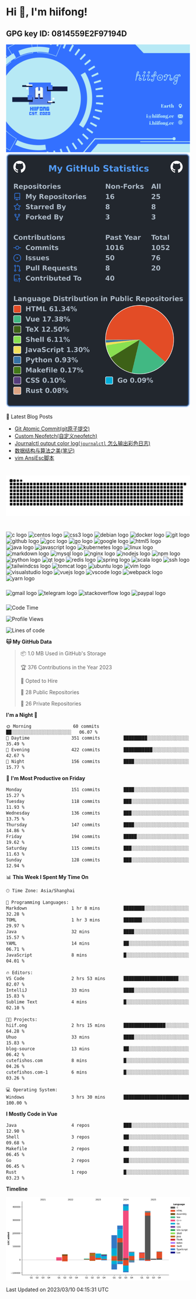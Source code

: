 # Hi 👋, I'm hiifong!

## GPG key ID: 0814559E2F97194D

[![card](images/hiifong-card.svg)](https://github.com/hiifong)
[![My user statistics](images/userstats.svg)](https://github.com/hiifong)

📕  Latest Blog Posts
<!-- BLOG-POST-LIST:START -->
- [Git Atomic Commit&lpar;git原子提交&rpar;](https://hiif.ong/git-atomic-commit/)
- [Custom Neofetch&lpar;自定义neofetch&rpar;](https://hiif.ong/customneofetch/)
- [Journalctl output color log&lpar;`journalctl` 怎么输出彩色日志&rpar;](https://hiif.ong/journalctl-color-log/)
- [数据结构与算法之美&lpar;笔记&rpar;](https://hiif.ong/geektime/)
- [vim AnsiEsc脚本](https://hiif.ong/ansiesc/)
<!-- BLOG-POST-LIST:END -->


###

<br clear="both">

<img src="https://raw.githubusercontent.com/hiifong/hiifong/snake/snake.svg" alt="Snake animation" />

###

<br clear="both">

<div align="left">
  <img src="https://cdn.jsdelivr.net/gh/devicons/devicon/icons/c/c-original.svg" height="40" width="52" alt="c logo"  />
  <img src="https://cdn.jsdelivr.net/gh/devicons/devicon/icons/centos/centos-original.svg" height="40" width="52" alt="centos logo"  />
  <img src="https://cdn.jsdelivr.net/gh/devicons/devicon/icons/css3/css3-original.svg" height="40" width="52" alt="css3 logo"  />
  <img src="https://cdn.jsdelivr.net/gh/devicons/devicon/icons/debian/debian-original.svg" height="40" width="52" alt="debian logo"  />
  <img src="https://cdn.jsdelivr.net/gh/devicons/devicon/icons/docker/docker-original.svg" height="40" width="52" alt="docker logo"  />
  <img src="https://cdn.jsdelivr.net/gh/devicons/devicon/icons/git/git-original.svg" height="40" width="52" alt="git logo"  />
  <img src="https://cdn.jsdelivr.net/gh/devicons/devicon/icons/github/github-original.svg" height="40" width="52" alt="github logo"  />
  <img src="https://cdn.jsdelivr.net/gh/devicons/devicon/icons/gcc/gcc-original.svg" height="40" width="52" alt="gcc logo"  />
  <img src="https://cdn.jsdelivr.net/gh/devicons/devicon/icons/go/go-original.svg" height="40" width="52" alt="go logo"  />
  <img src="https://cdn.jsdelivr.net/gh/devicons/devicon/icons/google/google-original.svg" height="40" width="52" alt="google logo"  />
  <img src="https://cdn.jsdelivr.net/gh/devicons/devicon/icons/html5/html5-original.svg" height="40" width="52" alt="html5 logo"  />
  <img src="https://cdn.jsdelivr.net/gh/devicons/devicon/icons/java/java-original.svg" height="40" width="52" alt="java logo"  />
  <img src="https://cdn.jsdelivr.net/gh/devicons/devicon/icons/javascript/javascript-original.svg" height="40" width="52" alt="javascript logo"  />
  <img src="https://cdn.jsdelivr.net/gh/devicons/devicon/icons/kubernetes/kubernetes-plain.svg" height="40" width="52" alt="kubernetes logo"  />
  <img src="https://cdn.jsdelivr.net/gh/devicons/devicon/icons/linux/linux-original.svg" height="40" width="52" alt="linux logo"  />
  <img src="https://cdn.jsdelivr.net/gh/devicons/devicon/icons/markdown/markdown-original.svg" height="40" width="52" alt="markdown logo"  />
  <img src="https://cdn.jsdelivr.net/gh/devicons/devicon/icons/mysql/mysql-original.svg" height="40" width="52" alt="mysql logo"  />
  <img src="https://cdn.jsdelivr.net/gh/devicons/devicon/icons/nginx/nginx-original.svg" height="40" width="52" alt="nginx logo"  />
  <img src="https://cdn.jsdelivr.net/gh/devicons/devicon/icons/nodejs/nodejs-original.svg" height="40" width="52" alt="nodejs logo"  />
  <img src="https://cdn.jsdelivr.net/gh/devicons/devicon/icons/npm/npm-original-wordmark.svg" height="40" width="52" alt="npm logo"  />
  <img src="https://cdn.jsdelivr.net/gh/devicons/devicon/icons/python/python-original.svg" height="40" width="52" alt="python logo"  />
  <img src="https://cdn.jsdelivr.net/gh/devicons/devicon/icons/qt/qt-original.svg" height="40" width="52" alt="qt logo"  />
  <img src="https://cdn.jsdelivr.net/gh/devicons/devicon/icons/redis/redis-original.svg" height="40" width="52" alt="redis logo"  />
  <img src="https://cdn.jsdelivr.net/gh/devicons/devicon/icons/spring/spring-original.svg" height="40" width="52" alt="spring logo"  />
  <img src="https://cdn.jsdelivr.net/gh/devicons/devicon/icons/scala/scala-original.svg" height="40" width="52" alt="scala logo"  />
  <img src="https://cdn.jsdelivr.net/gh/devicons/devicon/icons/ssh/ssh-original.svg" height="40" width="52" alt="ssh logo"  />
  <img src="https://cdn.jsdelivr.net/gh/devicons/devicon/icons/tailwindcss/tailwindcss-original-wordmark.svg" height="40" width="52" alt="tailwindcss logo"  />
  <img src="https://cdn.jsdelivr.net/gh/devicons/devicon/icons/tomcat/tomcat-original.svg" height="40" width="52" alt="tomcat logo"  />
  <img src="https://cdn.jsdelivr.net/gh/devicons/devicon/icons/ubuntu/ubuntu-plain.svg" height="40" width="52" alt="ubuntu logo"  />
  <img src="https://cdn.jsdelivr.net/gh/devicons/devicon/icons/vim/vim-original.svg" height="40" width="52" alt="vim logo"  />
  <img src="https://cdn.jsdelivr.net/gh/devicons/devicon/icons/visualstudio/visualstudio-plain.svg" height="40" width="52" alt="visualstudio logo"  />
  <img src="https://cdn.jsdelivr.net/gh/devicons/devicon/icons/vuejs/vuejs-original.svg" height="40" width="52" alt="vuejs logo"  />
  <img src="https://cdn.jsdelivr.net/gh/devicons/devicon/icons/vscode/vscode-original.svg" height="40" width="52" alt="vscode logo"  />
  <img src="https://cdn.jsdelivr.net/gh/devicons/devicon/icons/webpack/webpack-original.svg" height="40" width="52" alt="webpack logo"  />
  <img src="https://cdn.jsdelivr.net/gh/devicons/devicon/icons/yarn/yarn-original.svg" height="40" width="52" alt="yarn logo"  />
</div>

###

<div align="left">
  <img src="https://raw.githubusercontent.com/maurodesouza/profile-readme-generator/master/src/assets/icons/social/gmail/default.svg" width="52" height="40" alt="gmail logo"  />
  <img src="https://raw.githubusercontent.com/maurodesouza/profile-readme-generator/master/src/assets/icons/social/telegram/default.svg" width="52" height="40" alt="telegram logo"  />
  <img src="https://raw.githubusercontent.com/maurodesouza/profile-readme-generator/master/src/assets/icons/social/stackoverflow/default.svg" width="52" height="40" alt="stackoverflow logo"  />
  <img src="https://raw.githubusercontent.com/maurodesouza/profile-readme-generator/master/src/assets/icons/social/paypal/default.svg" width="52" height="40" alt="paypal logo"  />
</div>

###

<!--START_SECTION:waka-->
![Code Time](http://img.shields.io/badge/Code%20Time-782%20hrs%2047%20mins-blue)

![Profile Views](http://img.shields.io/badge/Profile%20Views-175-blue)

![Lines of code](https://img.shields.io/badge/From%20Hello%20World%20I%27ve%20Written-107.3%20thousand%20lines%20of%20code-blue)

**🐱 My GitHub Data** 

> 📦 1.0 MB Used in GitHub's Storage 
 > 
> 🏆 376 Contributions in the Year 2023
 > 
> 💼 Opted to Hire
 > 
> 📜 28 Public Repositories 
 > 
> 🔑 26 Private Repositories 
 > 
**I'm a Night 🦉** 

```text
🌞 Morning                60 commits          ██░░░░░░░░░░░░░░░░░░░░░░░   06.07 % 
🌆 Daytime                351 commits         █████████░░░░░░░░░░░░░░░░   35.49 % 
🌃 Evening                422 commits         ███████████░░░░░░░░░░░░░░   42.67 % 
🌙 Night                  156 commits         ████░░░░░░░░░░░░░░░░░░░░░   15.77 % 
```
📅 **I'm Most Productive on Friday** 

```text
Monday                   151 commits         ████░░░░░░░░░░░░░░░░░░░░░   15.27 % 
Tuesday                  118 commits         ███░░░░░░░░░░░░░░░░░░░░░░   11.93 % 
Wednesday                136 commits         ███░░░░░░░░░░░░░░░░░░░░░░   13.75 % 
Thursday                 147 commits         ████░░░░░░░░░░░░░░░░░░░░░   14.86 % 
Friday                   194 commits         █████░░░░░░░░░░░░░░░░░░░░   19.62 % 
Saturday                 115 commits         ███░░░░░░░░░░░░░░░░░░░░░░   11.63 % 
Sunday                   128 commits         ███░░░░░░░░░░░░░░░░░░░░░░   12.94 % 
```


📊 **This Week I Spent My Time On** 

```text
🕑︎ Time Zone: Asia/Shanghai

💬 Programming Languages: 
Markdown                 1 hr 8 mins         ████████░░░░░░░░░░░░░░░░░   32.28 % 
TOML                     1 hr 3 mins         ███████░░░░░░░░░░░░░░░░░░   29.97 % 
Java                     32 mins             ████░░░░░░░░░░░░░░░░░░░░░   15.57 % 
YAML                     14 mins             ██░░░░░░░░░░░░░░░░░░░░░░░   06.71 % 
JavaScript               8 mins              █░░░░░░░░░░░░░░░░░░░░░░░░   04.01 % 

🔥 Editors: 
VS Code                  2 hrs 53 mins       █████████████████████░░░░   82.07 % 
IntelliJ                 33 mins             ████░░░░░░░░░░░░░░░░░░░░░   15.83 % 
Sublime Text             4 mins              █░░░░░░░░░░░░░░░░░░░░░░░░   02.10 % 

🐱‍💻 Projects: 
hiif.ong                 2 hrs 15 mins       ████████████████░░░░░░░░░   64.28 % 
Uhuo                     33 mins             ████░░░░░░░░░░░░░░░░░░░░░   15.83 % 
blog-source              13 mins             ██░░░░░░░░░░░░░░░░░░░░░░░   06.42 % 
cutefishos.com           8 mins              █░░░░░░░░░░░░░░░░░░░░░░░░   04.26 % 
cutefishos.com-1         6 mins              █░░░░░░░░░░░░░░░░░░░░░░░░   03.26 % 

💻 Operating System: 
Windows                  3 hrs 30 mins       █████████████████████████   100.00 % 
```

**I Mostly Code in Vue** 

```text
Java                     4 repos             ███░░░░░░░░░░░░░░░░░░░░░░   12.90 % 
Shell                    3 repos             ██░░░░░░░░░░░░░░░░░░░░░░░   09.68 % 
Makefile                 2 repos             ██░░░░░░░░░░░░░░░░░░░░░░░   06.45 % 
Go                       2 repos             ██░░░░░░░░░░░░░░░░░░░░░░░   06.45 % 
Rust                     1 repo              █░░░░░░░░░░░░░░░░░░░░░░░░   03.23 % 
```



**Timeline**

![Lines of Code chart](https://raw.githubusercontent.com/hiifong/hiifong/main/assets/bar_graph.png)


 Last Updated on 2023/03/10 04:15:31 UTC
<!--END_SECTION:waka-->
